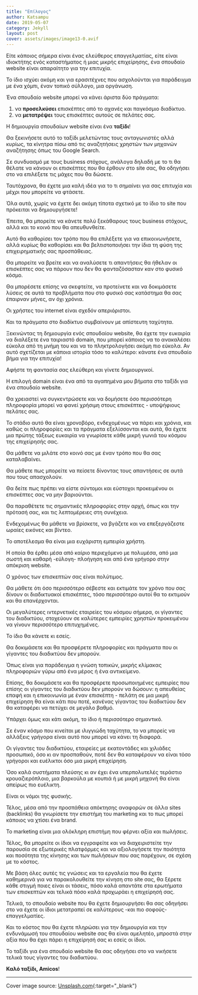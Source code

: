 ```yaml
---
title: "Επίλογος"
author: Katsampu
date: 2019-05-07
category: Jekyll
layout: post
cover: assets/images/image13-0.avif
---
```


Είτε κάποιος σήμερα είναι ένας ελεύθερος επαγγελματίας, είτε είναι ιδιοκτήτης ενός καταστήματος ή μιας μικρής επιχείρησης, ένα σπουδαίο website είναι απαραίτητο για την επιτυχία.

Το ίδιο ισχύει ακόμη και για ερασιτέχνες που ασχολούνται για παράδειγμα με ένα χόμπι, έναν τοπικό σύλλογο, μια οργάνωση.

Ένα σπουδαίο website μπορεί να κάνει άριστα δύο πράγματα:

1. να **προσελκύσει** επισκέπτες από το αχανές και παγκόσμιο διαδίκτυο.
2. να **μετατρέψει** τους επισκέπτες αυτούς σε πελάτες σας.

Η δημιουργία σπουδαίων website είναι ένα **ταξίδι**!

Θα ξεκινήσετε αυτό το ταξίδι μελετώντας τους ανταγωνιστές αλλά κυρίως, τα κίνητρα πίσω από τις αναζητήσεις χρηστών των μηχανών αναζήτησης όπως του Google Search.

Σε συνδυασμό με τους business στόχους, ανάλογα δηλαδή με το τι θα θέλατε να κάνουν οι επισκέπτες που θα έρθουν στο site σας, θα οδηγήσει στο να επιλέξετε τις μάχες που θα δώσετε.

Ταυτόχρονα, θα έχετε μια καλή ιδέα για το τι σημαίνει για σας επιτυχία και μέχρι που μπορείτε να φτάσετε.

Όλα αυτά, χωρίς να έχετε δει ακόμη τίποτα σχετικό με το ίδιο το site που πρόκειται να δημιουργήσετε!

Έπειτα, θα μπορείτε να κάνετε πολύ ξεκάθαρους τους business στόχους, αλλά και το κοινό που θα απευθυνθείτε.

Αυτό θα καθορίσει τον τρόπο που θα επιλέξετε για να επικοινωνήσετε, αλλά κυρίως θα καθορίσει και θα βελτιστοποιήσει την ίδια τη φύση της επιχειρηματικής σας προσπάθειας.

Θα μπορείτε να βρείτε και να αναλύσετε τι απαντήσεις θα ήθελαν οι επισκέπτες σας να πάρουν που δεν θα φανταζόσασταν καν στο φυσικό κόσμο.

Θα μπορέσετε επίσης να σκεφτείτε, να προτείνετε και να δοκιμάσετε λύσεις σε αυτά τα προβλήματα που στο φυσικό σας κατάστημα θα σας έπαιρναν μήνες, αν όχι χρόνια.

Οι χρήστες του internet είναι σχεδόν απεριόριστοι.

Και τα πράγματα στο διαδίκτυο συμβαίνουν με απίστευτη ταχύτητα.

Ξεκινώντας τη δημιουργία ενός σπουδαίου website, θα έχετε την ευκαιρία να διαλέξετε ένα ταιριαστό domain, που μπορεί κάποιος να το ανακαλέσει εύκολα από τη μνήμη του και να το πληκτρολογήσει ακόμη πιο εύκολα. Αν αυτό σχετίζεται με κάποια ιστορία τόσο το καλύτερο: κάνατε ένα σπουδαίο βήμα για την επιτυχία!

Αφήστε τη φαντασία σας ελεύθερη και γίνετε δημιουργικοί.

Η επιλογή domain είναι ένα από τα αγαπημένα μου βήματα στο ταξίδι για ένα σπουδαίο website.

Θα χρειαστεί να συγκεντρώσετε και να δομήσετε όσο περισσότερη πληροφορία μπορεί να φανεί χρήσιμη στους επισκέπτες - υποψήφιους πελάτες σας.

Το στάδιο αυτό θα είναι χρονοβόρο, ενδεχομένως να πάρει και χρόνια, και καθώς οι πληροφορίες και τα πράγματα εξελίσσονται και αυτά, θα έχετε μια πρώτης τάξεως ευκαιρία να γνωρίσετε κάθε μικρή γωνιά του κόσμου της επιχείρησής σας.

Θα μάθετε να μιλάτε στο κοινό σας με έναν τρόπο που θα σας καταλαβαίνει.

Θα μάθετε πως μπορείτε να πείσετε δίνοντας τους απαντήσεις σε αυτά που τους απασχολούν.

Θα δείτε πως πρέπει να είστε σύντομοι και εύστοχοι προκειμένου οι επισκέπτες σας να μην βαριούνται.

Θα παραθέτετε τις σημαντικές πληροφορίες στην αρχή, όπως και την πρότασή σας, και τις λεπτομέρειες στη συνέχεια.

Ενδεχομένως θα μάθετε να βρίσκετε, να βγάζετε και να επεξεργάζεστε ωραίες εικόνες και βίντεο.

Το αποτέλεσμα θα είναι μια ευχάριστη εμπειρία χρήστη.

Η οποία θα έρθει μέσα από καίριο περιεχόμενο με πολυμέσα, από μια σωστή και καθαρή -εύλογη- πλοήγηση και από ένα γρήγορο στην απόκριση website.

Ο χρόνος των επισκεπτών σας είναι πολύτιμος.

Θα μάθετε ότι όσο περισσότερο σέβεστε και εκτιμάτε τον χρόνο που σας δίνουν οι διαδικτυακοί επισκέπτες, τόσο περισσότερο αυτοί θα το εκτιμούν και θα επανέρχονται.

Οι μεγαλύτερες ιντερνετικές εταιρείες του κόσμου σήμερα, οι γίγαντες του διαδικτύου, στοχεύουν σε καλύτερες εμπειρίες χρηστών προκειμένου να γίνουν περισσότερο επιτυχημένες.

Το ίδιο θα κάνετε κι εσείς.

Θα δοκιμάσετε και θα προσφέρετε πληροφορίες και πράγματα που οι γίγαντες του διαδικτύου δεν μπορούν.

Όπως είναι για παράδειγμα η γνώση τοπικών, μικρής κλίμακας πληροφοριών γύρω από ένα μέρος ή ένα αντικείμενο.

Επίσης, θα δοκιμάσετε και θα προσφέρετε προσωποιημένες εμπειρίες που επίσης οι γίγαντες του διαδικτύου δεν μπορούν να δώσουν: η απευθείας επαφή και η επικοινωνία με έναν επισκέπτη - πελάτη σε μια μικρή επιχείρηση θα είναι κάτι που ποτέ, κανένας γίγαντας του διαδικτύου δεν θα καταφέρει να πετύχει σε μεγάλο βαθμό.

Υπάρχει όμως και κάτι ακόμη, το ίδιο ή περισσότερο σημαντικό.

Σε έναν κόσμο που κινείται με ιλιγγιώδη ταχύτητα, το να μπορείς να αλλάξεις γρήγορα είναι αυτό που μπορεί να κάνει τη διαφορά.

Οι γίγαντες του διαδικτύου, εταιρείες με εκατοντάδες και χιλιάδες προσωπικό, όσο κι αν προσπαθούν, ποτέ δεν θα καταφέρουν να είναι τόσο γρήγοροι και ευέλικτοι όσο μια μικρή επιχείρηση.

Όσο καλά συστήματα πλεύσης κι αν έχει ένα υπερπολυτελές τεράστιο κρουαζιερόπλοιο, μια βαρκούλα με κουπιά ή με μικρή μηχανή θα είναι απείρως πιο ευέλικτη.

Είναι οι νόμοι της φυσικής.

Τέλος, μέσα από την προσπάθεια απόκτησης αναφορών σε άλλα sites (backlinks) θα γνωρίσετε την επιστήμη του marketing και το πως μπορεί κάποιος να χτίσει ένα brand.

Το marketing είναι μια ολόκληρη επιστήμη που φέρνει αξία και πωλήσεις.

Τέλος, θα μπορείτε οι ίδιοι να εγγραφείτε και να διαχειριστείτε την παρουσία σε εξωτερικές πλατφόρμες και να αξιολογήσετε την ποιότητα και ποσότητα της κίνησης και των πωλήσεων που σας παρέχουν, σε σχέση με το κόστος.

Με βάση όλες αυτές τις γνώσεις και τα εργαλεία που θα έχετε καθημερινά για να παρακολουθείτε την κίνηση στο site σας, θα ξέρετε κάθε στιγμή ποιες είναι οι τάσεις, πόσο καλά απαντάτε στα ερωτήματα των επισκεπτών και τελικά πόσο καλά προχωράει η επιχείρησή σας.

Τελικά, το σπουδαίο website που θα έχετε δημιουργήσει θα σας οδηγήσει στο να έχετε οι ίδιοι μετατραπεί σε καλύτερους -και πιο σοφούς- επαγγελματίες.

Και το κόστος που θα έχετε πληρώσει για την δημιουργία και την ενδυνάμωσή του σπουδαίου website σας θα είναι αμελητέο, μπροστά στην αξία που θα έχει πάρει η επιχείρησή σας κι εσείς οι ίδιοι.

Το ταξίδι για ένα σπουδαίο website θα σας οδηγήσει στο να νικήσετε τελικά τους γίγαντες του διαδικτύου.

**Καλό ταξίδι, Amicos**!

<hr>

Cover image source: [Unsplash.com](https://images.unsplash.com/photo-1620764840976-a6752f359c46?ixlib=rb-1.2.1&ixid=MnwxMjA3fDB8MHxwaG90by1wYWdlfHx8fGVufDB8fHx8&auto=format&fit=crop&w=1047&q=80){:target="_blank"}
